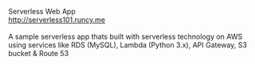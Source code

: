 Serverless Web App<br />
http://serverless101.runcy.me<br />
<br/>
A sample serverless app thats built with serverless technology on AWS using services like RDS (MySQL), Lambda (Python 3.x), API Gateway, S3 bucket & Route 53
